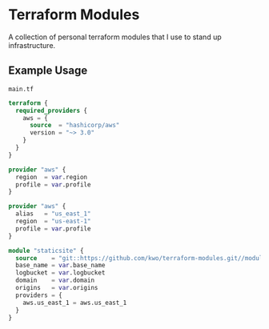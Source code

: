 # Terraform Modules

A collection of personal terraform modules that I use to stand up infrastructure.


## Example Usage

`main.tf`

```terraform
terraform {
  required_providers {
    aws = {
      source  = "hashicorp/aws"
      version = "~> 3.0"
    }
  }
}

provider "aws" {
  region  = var.region
  profile = var.profile
}

provider "aws" {
  alias   = "us_east_1"
  region  = "us-east-1"
  profile = var.profile
}

module "staticsite" {
  source    = "git::https://github.com/kwo/terraform-modules.git//modules/staticsite?ref=v1.0.0"
  base_name = var.base_name
  logbucket = var.logbucket
  domain    = var.domain
  origins   = var.origins
  providers = {
    aws.us_east_1 = aws.us_east_1
  }
}
```
